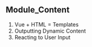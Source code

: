 ## Module_Content

1. Vue + HTML = Templates
2. Outputting Dynamic Content
3. Reacting to User Input